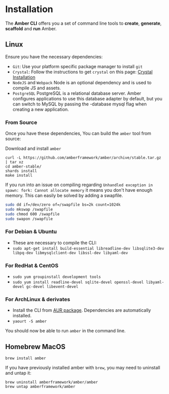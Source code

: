 # Installation

The **Amber CLI** offers you a set of command line tools to **create**, **generate**, **scaffold** and **run** Amber.

## Linux

Ensure you have the necessary dependencies:

* `Git`: Use your platform specific package manager to install `git`
* `Crystal`: Follow the instructions to get `crystal` on this page: [Crystal Installation](https://crystal-lang.org/docs/installation/index.html)
* `NodeJS` and `Webpack` Node is an optional dependency and is used to compile JS and assets.
* `PostgreSQL` PostgreSQL is a relational database server. Amber configures applications to use this database adapter by default, but you can switch to MySQL by passing the -database mysql flag when creating a new application.

### From Source

Once you have these dependencies, You can build the `amber` tool from source:

Download and install `amber`

```text
curl -L https://github.com/amberframework/amber/archive/stable.tar.gz | tar xz
cd amber-stable/
shards install
make install
```

If you run into an issue on compiling regarding `Unhandled exception in spawn: fork: Cannot allocate memory` it means you don't have enough memory. This can easily be solved by adding a swapfile.

```bash
sudo dd if=/dev/zero of=/swapfile bs=2k count=1024k
sudo mkswap /swapfile
sudo chmod 600 /swapfile
sudo swapon /swapfile
```

### For Debian & Ubuntu

* These are necessary to compile the CLI:
* `sudo apt-get install build-essential libreadline-dev libsqlite3-dev libpq-dev libmysqlclient-dev libssl-dev libyaml-dev`

### For RedHat & CentOS

* `sudo yum groupinstall development tools`
* `sudo yum install readline-devel sqlite-devel openssl-devel libyaml-devel gc-devel libevent-devel`

### For ArchLinux & derivates

* Install the CLI from [AUR package](https://aur.archlinux.org/packages/amber/). Dependencies are automatically installed.
* `yaourt -S amber`

You should now be able to run `amber` in the command line.

## Homebrew MacOS

```text
brew install amber
```

If you have previously installed amber with `brew`, you may need to uninstall and untap it:

```text
brew uninstall amberframework/amber/amber
brew untap amberframework/amber
```

